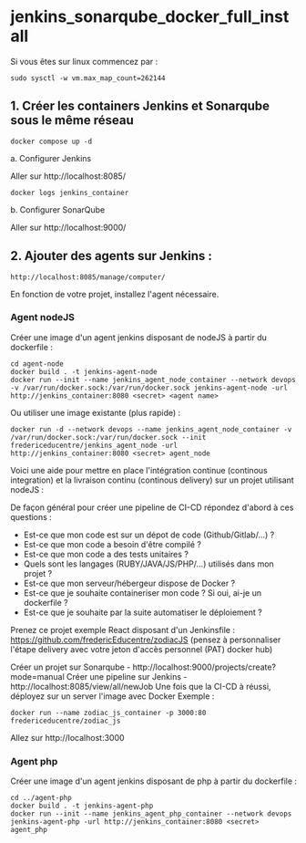 # jenkins_sonarqube_docker_full_install

Si vous êtes sur linux commencez par :
```
sudo sysctl -w vm.max_map_count=262144
```

## 1. Créer les containers Jenkins et Sonarqube sous le même réseau

```
docker compose up -d
```

a. Configurer Jenkins

Aller sur http://localhost:8085/

```
docker logs jenkins_container
```

b. Configurer SonarQube

Aller sur http://localhost:9000/

## 2. Ajouter des agents sur Jenkins :

```
http://localhost:8085/manage/computer/
```

En fonction de votre projet, installez l'agent nécessaire.

### Agent nodeJS

Créer une image d'un agent jenkins disposant de nodeJS à partir du dockerfile :

```
cd agent-node
docker build . -t jenkins-agent-node
docker run --init --name jenkins_agent_node_container --network devops -v /var/run/docker.sock:/var/run/docker.sock jenkins-agent-node -url http://jenkins_container:8080 <secret> <agent name>
```

Ou utiliser une image existante (plus rapide) :

```
docker run -d --network devops --name jenkins_agent_node_container -v /var/run/docker.sock:/var/run/docker.sock --init fredericeducentre/jenkins_agent_node -url http://jenkins_container:8080 <secret> agent_node
```

Voici une aide pour mettre en place l'intégration continue (continous integration) et la livraison continu (continous delivery) sur un projet utilisant nodeJS :

De façon général pour créer une pipeline de CI-CD répondez d'abord à ces questions :
- Est-ce que mon code est sur un dépot de code (Github/Gitlab/...) ?
- Est-ce que mon code a besoin d'être compilé ?
- Est-ce que mon code a des tests unitaires ?
- Quels sont les langages (RUBY/JAVA/JS/PHP/...) utilisés dans mon projet ?
- Est-ce que mon serveur/hébergeur dispose de Docker ?
- Est-ce que je souhaite containeriser mon code ? Si oui, ai-je un dockerfile ?
- Est-ce que je souhaite par la suite automatiser le déploiement ?

Prenez ce projet exemple React disposant d'un Jenkinsfile : https://github.com/fredericEducentre/zodiacJS (pensez à personnaliser l'étape delivery avec votre jeton d'accès personnel (PAT) docker hub)

Créer un projet sur Sonarqube - http://localhost:9000/projects/create?mode=manual
Créer une pipeline sur Jenkins - http://localhost:8085/view/all/newJob
Une fois que la CI-CD à réussi, déployez sur un server l'image avec Docker
Exemple :
```
docker run --name zodiac_js_container -p 3000:80 fredericeducentre/zodiac_js
```
Allez sur http://localhost:3000

### Agent php

Créer une image d'un agent jenkins disposant de php à partir du dockerfile :

```
cd ../agent-php
docker build . -t jenkins-agent-php
docker run --init --name jenkins_agent_php_container --network devops jenkins-agent-php -url http://jenkins_container:8080 <secret> agent_php
```
